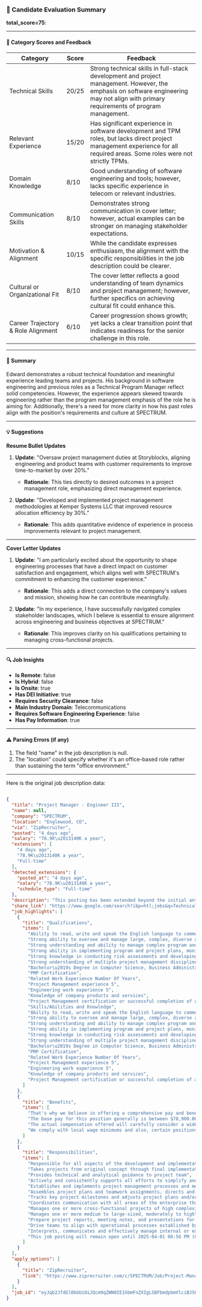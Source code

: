 ### 📄 Candidate Evaluation Summary

**total_score=75**:

---

#### 🎯 Category Scores and Feedback

| Category                                  | Score  | Feedback                                                                                                            |
|-------------------------------------------|--------|---------------------------------------------------------------------------------------------------------------------|
| Technical Skills                          | 20/25  | Strong technical skills in full-stack development and project management. However, the emphasis on software engineering may not align with primary requirements of program management. |
| Relevant Experience                       | 15/20  | Has significant experience in software development and TPM roles, but lacks direct project management experience for all required areas. Some roles were not strictly TPMs. |
| Domain Knowledge                          | 8/10   | Good understanding of software engineering and tools; however, lacks specific experience in telecom or relevant industries. |
| Communication Skills                      | 8/10   | Demonstrates strong communication in cover letter; however, actual examples can be stronger on managing stakeholder expectations. |
| Motivation & Alignment                    | 10/15  | While the candidate expresses enthusiasm, the alignment with the specific responsibilities in the job description could be clearer. |
| Cultural or Organizational Fit            | 8/10   | The cover letter reflects a good understanding of team dynamics and project management; however, further specifics on achieving cultural fit could enhance this. |
| Career Trajectory & Role Alignment        | 6/10   | Career progression shows growth; yet lacks a clear transition point that indicates readiness for the senior challenge in this role. |

---

#### 🧾 Summary

Edward demonstrates a robust technical foundation and meaningful experience leading teams and projects. His background in software engineering and previous roles as a Technical Program Manager reflect solid competencies. However, the experience appears skewed towards engineering rather than the program management emphasis of the role he is aiming for. Additionally, there's a need for more clarity in how his past roles align with the position's requirements and culture at SPECTRUM. 

---

#### 💡 Suggestions

**Resume Bullet Updates**  
1. **Update**: "Oversaw project management duties at Storyblocks, aligning engineering and product teams with customer requirements to improve time-to-market by over 20%."
   - **Rationale**: This ties directly to desired outcomes in a project management role, emphasizing direct management experience. 

2. **Update**: "Developed and implemented project management methodologies at Kemper Systems LLC that improved resource allocation efficiency by 30%."
   - **Rationale**: This adds quantitative evidence of experience in process improvements relevant to project management.

---

**Cover Letter Updates**  
1. **Update**: "I am particularly excited about the opportunity to shape engineering processes that have a direct impact on customer satisfaction and engagement, which aligns well with SPECTRUM's commitment to enhancing the customer experience."
   - **Rationale**: This adds a direct connection to the company's values and mission, showing how he can contribute meaningfully. 

2. **Update**: "In my experience, I have successfully navigated complex stakeholder landscapes, which I believe is essential to ensure alignment across engineering and business objectives at SPECTRUM."
   - **Rationale**: This improves clarity on his qualifications pertaining to managing cross-functional projects.

---

#### 🔍 Job Insights

- **Is Remote**: false  
- **Is Hybrid**: false  
- **Is Onsite**: true  
- **Has DEI Initiative**: true  
- **Requires Security Clearance**: false  
- **Main Industry Domain**: Telecommunications  
- **Requires Software Engineering Experience**: false  
- **Has Pay Information**: true  

---

#### ⚠️ Parsing Errors (if any)

1. The field "name" in the job description is null.
2. The "location" could specify whether it's an office-based role rather than sustaining the term "office environment."

---

Here is the original job description data:

```json

{
  "title": "Project Manager - Engineer III",
  "name": null,
  "company": "SPECTRUM",
  "location": "Englewood, CO",
  "via": "ZipRecruiter",
  "posted": "4 days ago",
  "salary": "78.9K\u2013140K a year",
  "extensions": [
    "4 days ago",
    "78.9K\u2013140K a year",
    "Full-time"
  ],
  "detected_extensions": {
    "posted_at": "4 days ago",
    "salary": "78.9K\u2013140K a year",
    "schedule_type": "Full-time"
  },
  "description": "This posting has been extended beyond the initial anticipated closing date.\n\nJOB SCOPE\n\nResponsible for all aspects of the development and implementation of assigned projects and provides a single point of contact for those projects. Takes projects from original concept through final implementation. Provides technical and analytical guidance to project team.\n\nMAJOR DUTIES AND RESPONSIBILITIES\n\u2022 Actively and consistently supports all efforts to simplify and enhance the customer experience.\n\u2022 Establishes and implements project management processes and methodologies for the Engineering community to ensure projects are delivered on time, within budget, adheres to high quality standards and meets customer expectations.\n\u2022 Assembles project plans and teamwork assignments, directs and monitors work efforts on a daily basis, identifies resource needs, performs quality reviews; and escalates functional, quality, timeline issues appropriately.\n\u2022 Tracks key project milestones and adjusts project plans and/or resources.\n\u2022 Coordinates communication with all areas of the enterprise that impacts the scope, budget, risk and resources of the work effort being managed.\n\u2022 Manages one or more cross-functional projects of high complexity.\n\u2022 Manages one or more medium to large-sized, moderately to highly complex projects.\n\u2022 Prepare project reports, meeting notes, and presentations for review with the project and leadership teams.\n\u2022 Drive teams to align with operational processes established by various business units and implement new or modify existing process.\n\u2022 Interprets, communicates and effectively manage internal or external project risks and issues for timely implementation of remediation tactics.\n\nREQUIRED QUALIFICATIONS\nSkills/Abilities and Knowledge\n\u2022 Ability to read, write and speak the English language to communicate with employees, customers, suppliers, in person, on the phone, and by written communications in a clear, straight-forward, and professional manner\n\u2022 Strong ability to oversee and manage large, complex, diverse and strategic projects that impact the organization as a whole\n\u2022 Strong understanding and ability to manage complex program and project budgets\n\u2022 Strong ability in implementing program and project plans, monitoring progress, resource usage and quality\n\u2022 Strong knowledge in conducting risk assessments and developing plans for eliminating or mitigating the risks identified\n\u2022 Strong understanding of multiple project management disciplines\n\nEducation\n\u2022 Bachelor\u2019s Degree in Computer Science, Business Administration, or other related field or equivalent work experience\n\u2022 PMP Certification\n\nRelated Work Experience Number Of Years\n\u2022 Project Management experience 5\n\u2022 Engineering work experience 5\n\nPREFERRED QUALIFICATIONS\nSkills /Abilities and Knowledge\n\u2022 Knowledge of company products and services\n\nEducation\n\u2022 Project Management certification or successful completion of a recognized project management curriculum\n\nWORKING CONDITIONS\n\u2022 Office environment\n\nKEN300 2025-49761 2025\n\nHere, employees don't just have jobs, they build careers. That's why we believe in offering a comprehensive pay and benefits package that rewards employees for their contributions to our success, supports all aspects of their well-being, and delivers real value at every stage of life.\n\nA qualified applicant's criminal history, if any, will be considered in a manner consistent with applicable laws, including local ordinances.\n\nThis job posting will remain open until 2025-04-01 06:56 PM (UTC) and will be extended if necessary.\n\nThe base pay for this position generally is between $78,900.00 and $139,500.00. The actual compensation offered will carefully consider a wide range of factors, including your skills, qualifications, experience, and location. We comply with local wage minimums and also, certain positions are eligible for additional forms of other incentive-based compensation such as bonuses.\n\nGet to Know Us Charter Communications is known in the United States by our Spectrum brands, including: Spectrum Internet, TV, Mobile and Voice, Spectrum Networks, Spectrum Business and Spectrum Reach. When you join us, you're joining a strong community of 95,000 employees working together to serve nearly 32 million customers in 41 states and keep them connected to what matters most. Watch this video to learn more.\nWho You Are Matters Here We're committed to growing a workforce that reflects our communities, and providing equal opportunities for employment and advancement. EOE, including disability/vets. Learn about our inclusive culture.Qualifications:\n\nREQUIRED QUALIFICATIONS\nSkills/Abilities and Knowledge\n\u2022 Ability to read, write and speak the English language to communicate with employees, customers, suppliers, in person, on the phone, and by written communications in a clear, straight-forward, and professional manner\n\u2022 Strong ability to oversee and manage large, complex, diverse and strategic projects that impact the organization as a whole\n\u2022 Strong understanding and ability to manage complex program and project budgets\n\u2022 Strong ability in implementing program and project plans, monitoring progress, resource usage and quality\n\u2022 Strong knowledge in conducting risk assessments and developing plans for eliminating or mitigating the risks identified\n\u2022 Strong understanding of multiple project management disciplines\n\nEducation\n\u2022 Bachelor\u2019s Degree in Computer Science, Business Administration, or other related field or equivalent work experience\n\u2022 PMP Certification\n\nRelated Work Experience Number Of Years\n\u2022 Project Management experience 5\n\u2022 Engineering work experience 5\n\nPREFERRED QUALIFICATIONS\nSkills /Abilities and Knowledge\n\u2022 Knowledge of company products and services\n\nEducation\n\u2022 Project Management certification or successful completion of a recognized project management curriculum\n\nWORKING CONDITIONS\n\u2022 Office environment\nEmployment Type: Full Time",
  "share_link": "https://www.google.com/search?ibp=htl;jobs&q=Technical+Project+Manager&htidocid=o7ew1awrxwMLUWGRAAAAAA%3D%3D&hl=en-US&shndl=37&shmd=H4sIAAAAAAAA_xWNywrCMBAA8do_0NOeRRsRetFjKVKhWHycSxKXpCXulmzA_oW_bHsZZk6T_VZZ0UYe0CZoNGmHEfZQkesJZ63res4rGxDU0XpggguzC7g5-5RGOSklEnInSafe5pY_igkNT2pgIws68TriGHTC7lgcpnwkt10_2qp83l8N9LTcAn6Z3zsob3-WeZqakgAAAA&shmds=v1_AQbUm946YZNpm4X0v5mtQ0ophV87bWpJIpW_ZxqrjO-dFnR1Xw&source=sh/x/job/li/m1/1#fpstate=tldetail&htivrt=jobs&htiq=Technical+Project+Manager&htidocid=o7ew1awrxwMLUWGRAAAAAA%3D%3D",
  "job_highlights": [
    {
      "title": "Qualifications",
      "items": [
        "Ability to read, write and speak the English language to communicate with employees, customers, suppliers, in person, on the phone, and by written communications in a clear, straight-forward, and professional manner",
        "Strong ability to oversee and manage large, complex, diverse and strategic projects that impact the organization as a whole",
        "Strong understanding and ability to manage complex program and project budgets",
        "Strong ability in implementing program and project plans, monitoring progress, resource usage and quality",
        "Strong knowledge in conducting risk assessments and developing plans for eliminating or mitigating the risks identified",
        "Strong understanding of multiple project management disciplines",
        "Bachelor\u2019s Degree in Computer Science, Business Administration, or other related field or equivalent work experience",
        "PMP Certification",
        "Related Work Experience Number Of Years",
        "Project Management experience 5",
        "Engineering work experience 5",
        "Knowledge of company products and services",
        "Project Management certification or successful completion of a recognized project management curriculum",
        "Skills/Abilities and Knowledge",
        "Ability to read, write and speak the English language to communicate with employees, customers, suppliers, in person, on the phone, and by written communications in a clear, straight-forward, and professional manner",
        "Strong ability to oversee and manage large, complex, diverse and strategic projects that impact the organization as a whole",
        "Strong understanding and ability to manage complex program and project budgets",
        "Strong ability in implementing program and project plans, monitoring progress, resource usage and quality",
        "Strong knowledge in conducting risk assessments and developing plans for eliminating or mitigating the risks identified",
        "Strong understanding of multiple project management disciplines",
        "Bachelor\u2019s Degree in Computer Science, Business Administration, or other related field or equivalent work experience",
        "PMP Certification",
        "Related Work Experience Number Of Years",
        "Project Management experience 5",
        "Engineering work experience 5",
        "Knowledge of company products and services",
        "Project Management certification or successful completion of a recognized project management curriculum"
      ]
    },
    {
      "title": "Benefits",
      "items": [
        "That's why we believe in offering a comprehensive pay and benefits package that rewards employees for their contributions to our success, supports all aspects of their well-being, and delivers real value at every stage of life",
        "The base pay for this position generally is between $78,900.00 and $139,500.00",
        "The actual compensation offered will carefully consider a wide range of factors, including your skills, qualifications, experience, and location",
        "We comply with local wage minimums and also, certain positions are eligible for additional forms of other incentive-based compensation such as bonuses"
      ]
    },
    {
      "title": "Responsibilities",
      "items": [
        "Responsible for all aspects of the development and implementation of assigned projects and provides a single point of contact for those projects",
        "Takes projects from original concept through final implementation",
        "Provides technical and analytical guidance to project team",
        "Actively and consistently supports all efforts to simplify and enhance the customer experience",
        "Establishes and implements project management processes and methodologies for the Engineering community to ensure projects are delivered on time, within budget, adheres to high quality standards and meets customer expectations",
        "Assembles project plans and teamwork assignments, directs and monitors work efforts on a daily basis, identifies resource needs, performs quality reviews; and escalates functional, quality, timeline issues appropriately",
        "Tracks key project milestones and adjusts project plans and/or resources",
        "Coordinates communication with all areas of the enterprise that impacts the scope, budget, risk and resources of the work effort being managed",
        "Manages one or more cross-functional projects of high complexity",
        "Manages one or more medium to large-sized, moderately to highly complex projects",
        "Prepare project reports, meeting notes, and presentations for review with the project and leadership teams",
        "Drive teams to align with operational processes established by various business units and implement new or modify existing process",
        "Interprets, communicates and effectively manage internal or external project risks and issues for timely implementation of remediation tactics",
        "This job posting will remain open until 2025-04-01 06:56 PM (UTC) and will be extended if necessary"
      ]
    }
  ],
  "apply_options": [
    {
      "title": "ZipRecruiter",
      "link": "https://www.ziprecruiter.com/c/SPECTRUM/Job/Project-Manager-Engineer-III/-in-Englewood,CO?jid=784de23b0a6ce2d4&utm_campaign=google_jobs_apply&utm_source=google_jobs_apply&utm_medium=organic"
    }
  ],
  "job_id": "eyJqb2JfdGl0bGUiOiJQcm9qZWN0IE1hbmFnZXIgLSBFbmdpbmVlciBJSUkiLCJjb21wYW55X25hbWUiOiJTUEVDVFJVTSIsImFkZHJlc3NfY2l0eSI6IkVuZ2xld29vZCwgQ08iLCJodGlkb2NpZCI6Im83ZXcxYXdyeHdNTFVXR1JBQUFBQUE9PSIsInV1bGUiOiJ3K0NBSVFJQ0lOVlc1cGRHVmtJRk4wWVhSbGN3In0="
}